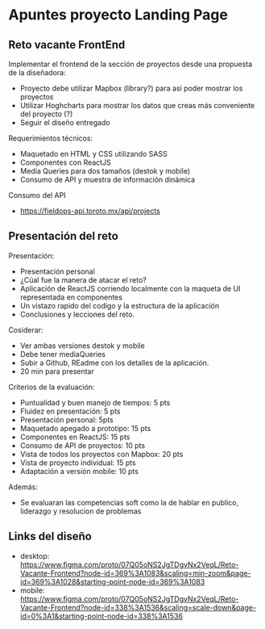 # Apuntes proyecto Landing Page

## Reto vacante FrontEnd

Implementar el frontend de la sección de proyectos desde una propuesta de la diseñadora:

* Proyecto debe utilizar Mapbox (library?) para asi poder mostrar los proyectos
* Utilizar Hoghcharts para mostrar los datos que creas más conveniente del proyecto (?)
* Seguir el diseño entregado

Requerimientos técnicos:
* Maquetado en HTML y CSS utilizando SASS
* Componentes con ReactJS
* Media Queries para dos tamaños (destok y mobile)
* Consumo de API y muestra de información dinámica

Consumo del API 
* https://fieldops-api.toroto.mx/api/projects

## Presentación del reto 

Presentación:
* Presentación personal
* ¿Cúal fue la manera de atacar el reto?
* Aplicación de ReactJS corriendo localmente con la maqueta de UI representada en componentes
* Un vistazo rapido del codigo y la estructura de la aplicación
* Conclusiones y lecciones del reto. 

Cosiderar:
* Ver ambas versiones destok y mobile
* Debe tener mediaQueries 
* Subir a Github, REadme con los detalles de la aplicación.
* 20 min para presentar

Criterios de la evaluación:
* Puntualidad y buen manejo de tiempos: 5 pts
* Fluidez en presentación: 5 pts
* Presentación personal: 5pts
* Maquetado apegado a prototipo: 15 pts
* Componentes en ReactJS: 15 pts
* Consumo de API de proyectos: 10 pts
* Vista de todos los proyectos con Mapbox: 20 pts
* Vista de proyecto individual: 15 pts
* Adaptación a versión mobile: 10 pts

Además:
* Se evaluaran las competencias soft como la de hablar en publico, liderazgo y resolucion de problemas

## Links del diseño
* desktop: https://www.figma.com/proto/07Q05oNS2JgTDgvNx2VeqL/Reto-Vacante-Frontend?node-id=369%3A1083&scaling=min-zoom&page-id=369%3A1028&starting-point-node-id=369%3A1083
* mobile: https://www.figma.com/proto/07Q05oNS2JgTDgvNx2VeqL/Reto-Vacante-Frontend?node-id=338%3A1536&scaling=scale-down&page-id=0%3A1&starting-point-node-id=338%3A1536